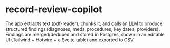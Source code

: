# record-review-copilot
The app extracts text (pdf-reader), chunks it, and calls an LLM to produce structured findings (diagnoses, meds, procedures, key dates, providers). Findings are merged/deduped and stored in Postgres, shown in an editable UI (Tailwind + Hotwire + a Svelte table) and exported to CSV. 
